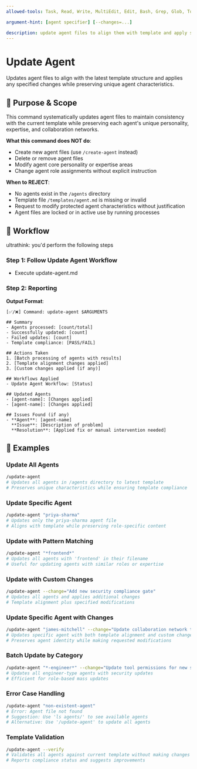 ```yaml
---
allowed-tools: Task, Read, Write, MultiEdit, Edit, Bash, Grep, Glob, TodoWrite

argument-hint: [agent specifier] [--changes=...]

description: update agent files to align them with template and apply specified changes
---
```


# Update Agent

Updates agent files to align with the latest template structure and applies any specified changes while preserving unique agent characteristics.

## 🎯 Purpose & Scope

This command systematically updates agent files to maintain consistency with the current template while preserving each agent's unique personality, expertise, and collaboration networks.

**What this command does NOT do**:

- Create new agent files (use `/create-agent` instead)
- Delete or remove agent files
- Modify agent core personality or expertise areas
- Change agent role assignments without explicit instruction

**When to REJECT**:

- No agents exist in the `/agents` directory
- Template file `/templates/agent.md` is missing or invalid
- Request to modify protected agent characteristics without justification
- Agent files are locked or in active use by running processes

## 🔄 Workflow

ultrathink: you'd perform the following steps

### Step 1: Follow Update Agent Workflow

- Execute update-agent.md

### Step 2: Reporting

**Output Format**:

```
[✅/❌] Command: update-agent $ARGUMENTS

## Summary
- Agents processed: [count/total]
- Successfully updated: [count]
- Failed updates: [count]
- Template compliance: [PASS/FAIL]

## Actions Taken
1. [Batch processing of agents with results]
2. [Template alignment changes applied]
3. [Custom changes applied (if any)]

## Workflows Applied
- Update Agent Workflow: [Status]

## Updated Agents
- [agent-name]: [Changes applied]
- [agent-name]: [Changes applied]

## Issues Found (if any)
- **Agent**: [agent-name]
  **Issue**: [Description of problem]
  **Resolution**: [Applied fix or manual intervention needed]
```

## 📝 Examples

### Update All Agents

```bash
/update-agent
# Updates all agents in /agents directory to latest template
# Preserves unique characteristics while ensuring template compliance
```

### Update Specific Agent

```bash
/update-agent "priya-sharma"
# Updates only the priya-sharma agent file
# Aligns with template while preserving role-specific content
```

### Update with Pattern Matching

```bash
/update-agent "*frontend*"
# Updates all agents with 'frontend' in their filename
# Useful for updating agents with similar roles or expertise
```

### Update with Custom Changes

```bash
/update-agent --change="Add new security compliance gate"
# Updates all agents and applies additional changes
# Template alignment plus specified modifications
```

### Update Specific Agent with Changes

```bash
/update-agent "james-mitchell" --change="Update collaboration network to include new DevOps role"
# Updates specific agent with both template alignment and custom changes
# Preserves agent identity while making requested modifications
```

### Batch Update by Category

```bash
/update-agent "*-engineer*" --change="Update tool permissions for new security standards"
# Updates all engineer-type agents with security updates
# Efficient for role-based mass updates
```

### Error Case Handling

```bash
/update-agent "non-existent-agent"
# Error: Agent file not found
# Suggestion: Use 'ls agents/' to see available agents
# Alternative: Use '/update-agent' to update all agents
```

### Template Validation

```bash
/update-agent --verify
# Validates all agents against current template without making changes
# Reports compliance status and suggests improvements
```
